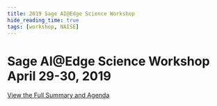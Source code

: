 ```yaml
---
title: 2019 Sage AI@Edge Science Workshop
hide_reading_time: true
tags: [workshop, NAISE]
---
```


# Sage AI@Edge Science Workshop April 29-30, 2019

[View the Full Summary and Agenda](./workshop-pdfs/2019-Sage-AI-at-the-EdgeScienceWorkshop.pdf)